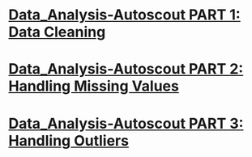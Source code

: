 # [Data_Analysis-Autoscout PART 1: Data Cleaning](./DAwPy_Capstone_Project_(AutoScout)_Student_Part-1.ipynb)
# [Data_Analysis-Autoscout PART 2: Handling Missing Values](./DAwPy_Capstone_Project_(AutoScout)_Student_Part-2.ipynb)
# [Data_Analysis-Autoscout PART 3: Handling Outliers](./DAwPy_Capstone_Project_(AutoScout)_Student_Part-3.ipynb)
